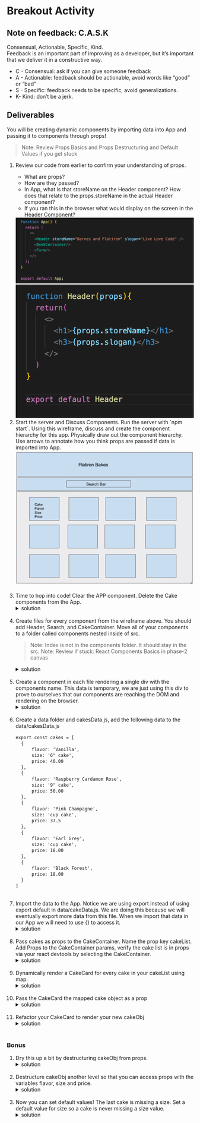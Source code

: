 # Breakout Activity

## Note on feedback: C.A.S.K
Consensual, Actionable, Specific, Kind.   
Feedback is an important part of improving as a developer, but it’s important that we deliver it in a constructive way.

- C - Consensual: ask if you can give someone feedback
- A - Actionable: feedback should be actionable, avoid words like “good” or “bad”
- S - Specific: feedback needs to be specific, avoid generalizations. 
- K- Kind: don’t be a jerk.


## Deliverables
You will be creating dynamic components by importing data into App and passing it to components through props! 

>Note: Review Props Basics and 
Props Destructuring and Default Values if you get stuck

<ol>
  <li>
   
  Review our code from earlier to confirm your understanding of props.
  <ul>
    <li>What are props?</li>
    <li>How are they passed? </li>
    <li>In App, what is that storeName on the Header component? How does that relate to the props.storeName in the actual Header component? </li>
     <li>If you ran this in the browser what would display on the screen in the Header Component?
    </li>
   </ul>
      <img src="assets/image_1.png"
     alt="file structure image"
     style="margin-right: 10px;" />
      <img src="assets/image_2.png"
     alt="file structure image"
     style="margin-right: 10px;" />
  
<br/>
  <li>
  Start the server and Discuss Components.   
  Run the server with `npm start`.
  Using this wireframe, discuss and create the component hierarchy for this app. Physically draw out the component hierarchy. Use arrows to annotate how you think props are passed if data is imported into App. 
    <img src="assets/image_3.png"
     alt="file structure image"
     style="margin-right: 10px;" />
  
  </li>

<br/>
  <li>
  Time to hop into code!
  Clear the APP component. Delete the Cake components from the App.
  </li>
  <details>
   <summary>
    solution 
   </summary>
   <hr/>
   <img src="assets/image_4.png"
     alt="index.js image"
     style="margin-right: 10px;" />
   <hr/>
  </details>
<br/>

  <li>
  Create files for every component from the wireframe above. You should add Header, Search, and CakeContainer.
  Move all of your components to a folder called components nested inside of src. 

  > Note: Index is not in the components folder. It should stay in the src.
  > Note: Review if stuck: React Components Basics in phase-2 canvas

  </li>
  <details>
   <summary>
    solution 
   </summary>
   <hr/>
    <img src="assets/image_5.png"
     alt="App.js clear image"
     style="margin-right: 10px;" />
   <hr/>
  </details>
<br/>

  <li>
  Create a component in each file rendering a single div with the components name. This data is temporary, we are just using this div to prove to ourselves that our components are reaching the DOM and rendering on the browser. 


  </li>
    <details>
   <summary>
    solution 
   </summary>
   <hr/>
   Here's an example of the CakeContainer Component. Each component rendered by app should look similar.
    <img src="assets/image_6.png"
     alt="App.js clear image"
     style="margin-right: 10px;" />
    <img src="assets/image_7.png"
     alt="App.js clear image"
     style="margin-right: 10px;" />
   <hr/>
  </details>
<br/>

  <li>
  Create a data folder and cakesData.js, add the following data to the data/cakesData.js

  ```
  export const cakes = [
    {
        flavor: 'Vanilla',
        size: '6" cake',
        price: 40.00
    },
    {
        flavor: 'Raspberry Cardamom Rose',
        size: '9" cake',
        price: 50.00
    },
    {
        flavor: 'Pink Champagne',
        size: 'cup cake',
        price: 37.5
    },
    {
        flavor: 'Earl Grey',
        size: 'cup cake',
        price: 18.00
    },
    {
        flavor: 'Black Forest',
        price: 18.00
    }
]

  ```
  </li>
  
<br/>

  <li>
  Import the data to the App. Notice we are using export instead of using export default in data/cakeData.js. We are doing this because we will eventually export more data from this file. When we import that data in our App we will need to use {} to access it.

  
  <details>
   <summary>
    solution 
   </summary>
   <hr/>
    <img src="assets/image_8.png"
     alt="import cake image"
     style="margin-right: 10px;" />
   <hr/>
  </details>
<br/>

  <li>
    Pass cakes as props to the CakeContainer. Name the prop key cakeList.   
    Add Props to the CakeContainer params, verify the cake list is in props via your react devtools by selecting the CakeContainer. 
</li>
  
  <details>
   <summary>
    solution 
   </summary>
   <hr/>
    <img src="assets/image_17.png"
     alt="import cake image"
     style="margin-right: 10px;" />
    <img src="assets/image_9.png"
     alt="import cake image"
     style="margin-right: 10px;" />
    <img src="assets/image_10.png"
     alt="import cake image"
     style="margin-right: 10px;" />
   <hr/>
  </details>
<br/>
  <li>
   Dynamically render a CakeCard for every cake in your cakeList using map.
  </li>
  
  <details>
   <summary>
    solution 
   </summary>
   <hr/>
    <img src="assets/image_11.png"
     alt="import cake image"
     style="margin-right: 10px;" />
   <hr/>
  </details>
<br/>
  <li>
   Pass the CakeCard the mapped cake object as a prop
  </li>
  
  <details>
   <summary>
    solution 
   </summary>
   <hr/>
    <img src="assets/image_12.png"
     alt="import cake image"
     style="margin-right: 10px;" />
  
   <hr/>
  </details>
<br/>

 <li>
Refactor your CakeCard to render your new cakeObj 
 </li>
  
  <details>
   <summary>
    solution 
   </summary>
   <hr/>
    <img src="assets/image_13.png"
     alt="import cake image"
     style="margin-right: 10px;" />
  
   <hr/>
  </details>
<br/>
</ol>
</ol>

### Bonus
<ol>
  <li>
  Dry this up a bit by destructuring cakeObj from props.
  </li>
  <details>
   <summary>
    solution 
   </summary>
   <hr/>
    <img src="assets/image_14.png"
     alt="cake props image"
     style=" margin-right: 10px;" />
   <hr/>
  </details>
<br/>
  <li>
  Destructure cakeObj another level so that you can access props with the variables flavor, size and price. 
  </li>
  <details>
   <summary>
    solution 
   </summary>
   <hr/>
   <img src="assets/image_15.png"
     alt="passing cake props image"
     style="margin-right: 10px;" />
   <hr/>
  </details>
<br/>
  <li>
  Now you can set default values! The last cake is missing a size. Set a default value for size so a cake is never missing a size value.
  </li>
  <details>
   <summary>
    solution 
   </summary>
   <hr/>
    <img src="assets/image_16.png"
     alt="displaying cake props image"
     style="margin-right: 10px;" />
   <hr/>
  </details>
<br/>
</ol>


